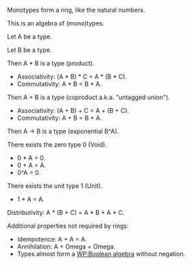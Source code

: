 Monotypes form a ring, like the natural numbers.

This is an algebra of (mono)types.

Let A be a type.

Let B be a type.

Then A * B is a type (product).
- Associativity: (A * B) * C = A * (B * C).
- Commutativity: A * B = B * A.

Then A + B is a type (coproduct a.k.a. "untagged union").
- Associativity: (A + B) + C = A + (B + C).
- Commutativity: A + B = B + A.

Then A -> B is a type (exponential B^A).

There exists the zero type 0 (Void).
- 0 * A = 0.
- 0 + A = A.
- 0^A = 0.

There exists the unit type 1 (Unit).
- 1 * A = A.

Distributivity: A * (B + C) = A * B + A * C.

Additional properties not required by rings:
- Idempotence: A + A = A.
- Annihilation: A + Omega = Omega.
- Types almost form a [WP:Boolean algebra](https://en.wikipedia.org/wiki/Boolean_algebra) without negation.

